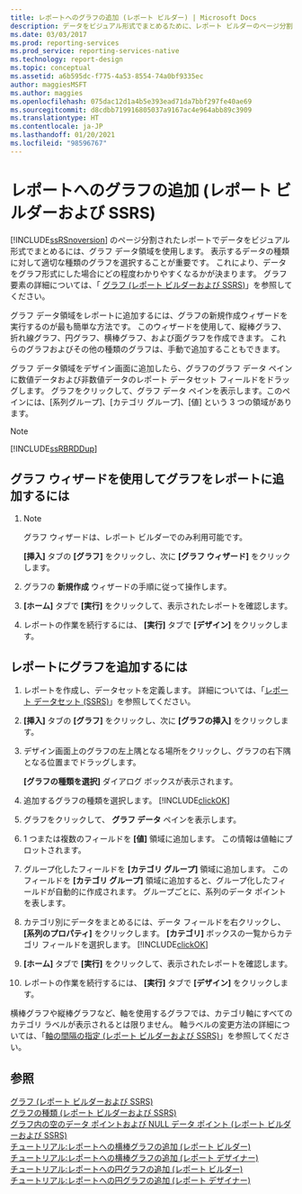 ```yaml
---
title: レポートへのグラフの追加 (レポート ビルダー) | Microsoft Docs
description: データをビジュアル形式でまとめるために、レポート ビルダーのページ分割されたレポートに、グラフを追加する方法について説明します。
ms.date: 03/03/2017
ms.prod: reporting-services
ms.prod_service: reporting-services-native
ms.technology: report-design
ms.topic: conceptual
ms.assetid: a6b595dc-f775-4a53-8554-74a0bf9335ec
author: maggiesMSFT
ms.author: maggies
ms.openlocfilehash: 075dac12d1a4b5e393ead71da7bbf297fe40ae69
ms.sourcegitcommit: d8cdbb719916805037a9167ac4e964abb89c3909
ms.translationtype: HT
ms.contentlocale: ja-JP
ms.lasthandoff: 01/20/2021
ms.locfileid: "98596767"
---
```

# <a name="add-a-chart-to-a-report-report-builder-and-ssrs"></a>レポートへのグラフの追加 (レポート ビルダーおよび SSRS)
  [!INCLUDE[ssRSnoversion](../../includes/ssrsnoversion-md.md)] のページ分割されたレポートでデータをビジュアル形式でまとめるには、グラフ データ領域を使用します。 表示するデータの種類に対して適切な種類のグラフを選択することが重要です。 これにより、データをグラフ形式にした場合にどの程度わかりやすくなるかが決まります。 グラフ要素の詳細については、「 [グラフ &#40;レポート ビルダーおよび SSRS&#41;](../../reporting-services/report-design/charts-report-builder-and-ssrs.md)」を参照してください。  
  
 グラフ データ領域をレポートに追加するには、グラフの新規作成ウィザードを実行するのが最も簡単な方法です。 このウィザードを使用して、縦棒グラフ、折れ線グラフ、円グラフ、横棒グラフ、および面グラフを作成できます。 これらのグラフおよびその他の種類のグラフは、手動で追加することもできます。  
  
 グラフ データ領域をデザイン画面に追加したら、グラフのグラフ データ ペインに数値データおよび非数値データのレポート データセット フィールドをドラッグします。 グラフをクリックして、グラフ データ ペインを表示します。このペインには、[系列グループ]、[カテゴリ グループ]、[値] という 3 つの領域があります。  
  
> [!NOTE]  
>  [!INCLUDE[ssRBRDDup](../../includes/ssrbrddup-md.md)]  
  
## <a name="to-add-a-chart-to-a-report-by-using-the-chart-wizard"></a>グラフ ウィザードを使用してグラフをレポートに追加するには  
  
1.  > [!NOTE]  
    >  グラフ ウィザードは、レポート ビルダーでのみ利用可能です。  
  
     **[挿入]** タブの **[グラフ]** をクリックし、次に **[グラフ ウィザード]** をクリックします。  
  
2.  グラフの **新規作成** ウィザードの手順に従って操作します。  
  
3.  **[ホーム]** タブで **[実行]** をクリックして、表示されたレポートを確認します。  
  
4.  レポートの作業を続行するには、 **[実行]** タブで **[デザイン]** をクリックします。  
  
## <a name="to-add-a-chart-to-a-report"></a>レポートにグラフを追加するには  
  
1.  レポートを作成し、データセットを定義します。 詳細については、「[レポート データセット (SSRS)](../../reporting-services/report-data/report-datasets-ssrs.md)」を参照してください。  
  
2.  **[挿入]** タブの **[グラフ]** をクリックし、次に **[グラフの挿入]** をクリックします。  
  
3.  デザイン画面上のグラフの左上隅となる場所をクリックし、グラフの右下隅となる位置までドラッグします。  
  
     **[グラフの種類を選択]** ダイアログ ボックスが表示されます。  
  
4.  追加するグラフの種類を選択します。 [!INCLUDE[clickOK](../../includes/clickok-md.md)]  
  
5.  グラフをクリックして、 **グラフ データ** ペインを表示します。  
  
6.  1 つまたは複数のフィールドを **[値]** 領域に追加します。 この情報は値軸にプロットされます。  
  
7.  グループ化したフィールドを **[カテゴリ グループ]** 領域に追加します。 このフィールドを **[カテゴリ グループ]** 領域に追加すると、グループ化したフィールドが自動的に作成されます。 グループごとに、系列のデータ ポイントを表します。  
  
8.  カテゴリ別にデータをまとめるには、データ フィールドを右クリックし、 **[系列のプロパティ]** をクリックします。 **[カテゴリ]** ボックスの一覧からカテゴリ フィールドを選択します。 [!INCLUDE[clickOK](../../includes/clickok-md.md)]  
  
9. **[ホーム]** タブで **[実行]** をクリックして、表示されたレポートを確認します。  
  
10. レポートの作業を続行するには、 **[実行]** タブで **[デザイン]** をクリックします。  
  
 横棒グラフや縦棒グラフなど、軸を使用するグラフでは、カテゴリ軸にすべてのカテゴリ ラベルが表示されるとは限りません。 軸ラベルの変更方法の詳細については、「[軸の間隔の指定 (レポート ビルダーおよび SSRS)](../../reporting-services/report-design/specify-an-axis-interval-report-builder-and-ssrs.md)」を参照してください。  
  
## <a name="see-also"></a>参照  
 [グラフ &#40;レポート ビルダーおよび SSRS&#41;](../../reporting-services/report-design/charts-report-builder-and-ssrs.md)   
 [グラフの種類 &#40;レポート ビルダーおよび SSRS&#41;](../../reporting-services/report-design/chart-types-report-builder-and-ssrs.md)   
 [グラフ内の空のデータ ポイントおよび NULL データ ポイント (レポート ビルダーおよび SSRS)](../../reporting-services/report-design/empty-and-null-data-points-in-charts-report-builder-and-ssrs.md)   
 [チュートリアル:レポートへの横棒グラフの追加 (レポート ビルダー)](../tutorial-add-a-bar-chart-to-your-report-report-builder.md)   
 [チュートリアル:レポートへの横棒グラフの追加 (レポート デザイナー)](/previous-versions/sql/sql-server-2008-r2/cc281302(v=sql.105))   
 [チュートリアル:レポートへの円グラフの追加 (レポート ビルダー)](../tutorial-add-a-pie-chart-to-your-report-report-builder.md)   
 [チュートリアル:レポートへの円グラフの追加 (レポート デザイナー)](/previous-versions/sql/sql-server-2008-r2/cc281304(v=sql.105))  
  
